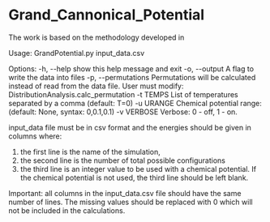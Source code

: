# Grand_Cannonical_Potential

The work is based on the methodology developed in

Usage: GrandPotential.py input_data.csv

Options:
  -h, --help          show this help message and exit
  -o, --output        A flag to write the data into files
  -p, --permutations  Permutations will be calculated instead of read from the
                      data file. User must modify:
                      DistributionAnalysis.calc_permutation
  -t TEMPS            List of temperatures separated by a comma (default: T=0)
  -u URANGE           Chemical potential range: (default: None, syntax:
                      0,0.1,0.1)
  -v VERBOSE          Verbose: 0 - off, 1 - on.

input_data file must be in csv format and the energies should be given in columns where: 
1) the first line is the name of the simulation, 
2) the second line is the number of total possible configurations 
3) the third line is an integer value to be used with a chemical potential. If the chemical potential is not used, the third line should be left blank.

Important: all columns in the input_data.csv file should have the same number of lines. The missing values should be replaced with 0 which will not be included in the calculations.
